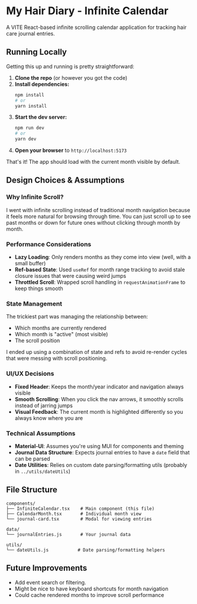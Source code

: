 # My Hair Diary - Infinite Calendar

A VITE React-based infinite scrolling calendar application for tracking hair care journal entries.

## Running Locally

Getting this up and running is pretty straightforward:

1. **Clone the repo** (or however you got the code)
2. **Install dependencies:**
   ```bash
   npm install
   # or
   yarn install
   ```
3. **Start the dev server:**
   ```bash
   npm run dev
   # or
   yarn dev
   ```
4. **Open your browser** to `http://localhost:5173`

That's it! The app should load with the current month visible by default.

## Design Choices & Assumptions

### Why Infinite Scroll?
I went with infinite scrolling instead of traditional month navigation because it feels more natural for browsing through time. You can just scroll up to see past months or down for future ones without clicking through month by month.

### Performance Considerations
- **Lazy Loading**: Only renders months as they come into view (well, with a small buffer)
- **Ref-based State**: Used `useRef` for month range tracking to avoid stale closure issues that were causing weird jumps
- **Throttled Scroll**: Wrapped scroll handling in `requestAnimationFrame` to keep things smooth

### State Management
The trickiest part was managing the relationship between:
- Which months are currently rendered
- Which month is "active" (most visible)
- The scroll position

I ended up using a combination of state and refs to avoid re-render cycles that were messing with scroll positioning.

### UI/UX Decisions
- **Fixed Header**: Keeps the month/year indicator and navigation always visible
- **Smooth Scrolling**: When you click the nav arrows, it smoothly scrolls instead of jarring jumps
- **Visual Feedback**: The current month is highlighted differently so you always know where you are

### Technical Assumptions
- **Material-UI**: Assumes you're using MUI for components and theming
- **Journal Data Structure**: Expects journal entries to have a `date` field that can be parsed
- **Date Utilities**: Relies on custom date parsing/formatting utils (probably in `../utils/dateUtils`)


## File Structure
```
components/
├── InfiniteCalendar.tsx    # Main component (this file)
├── CalendarMonth.tsx       # Individual month view
└── journal-card.tsx        # Modal for viewing entries

data/
└── journalEntries.js       # Your journal data

utils/
└── dateUtils.js           # Date parsing/formatting helpers
```

## Future Improvements
- Add event search or filtering.
- Might be nice to have keyboard shortcuts for month navigation
- Could cache rendered months to improve scroll performance